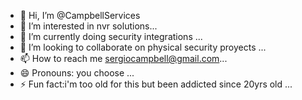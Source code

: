 - 👋 Hi, I’m @CampbellServices
- 👀 I’m interested in nvr solutions...
- 🌱 I’m currently doing security integrations ...
- 💞️ I’m looking to collaborate on physical security proyects ...
- 📫 How to reach me sergiocampbell@gmail.com...
- 😄 Pronouns: you choose ...
- ⚡ Fun fact:i'm too old for this but been addicted since 20yrs old ...

<!---
CampbellServices/CampbellServices is a ✨ special ✨ repository because its `README.md` (this file) appears on your GitHub profile.
You can click the Preview link to take a look at your changes.
--->
